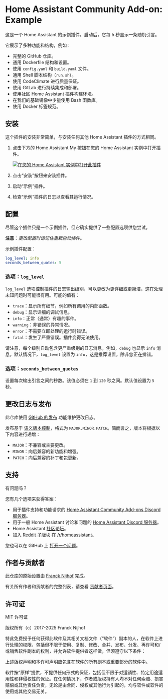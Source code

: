 # Home Assistant Community Add-on: Example

这是一个 Home Assistant 的示例插件。启动后，它每 5 秒显示一条随机引言。

它展示了多种功能和结构，例如：

- 完整的 GitHub 仓库。
- 通用 Dockerfile 结构和设置。
- 使用 `config.yaml` 和 `build.yaml` 文件。
- 通用 Shell 脚本结构（`run.sh`）。
- 使用 CodeClimate 进行质量保证。
- 使用 GitLab 进行持续集成和部署。
- 使用社区 Home Assistant 插件构建环境。
- 在我们的基础镜像中少量使用 Bash 函数库。
- 使用 Docker 标签规范。

## 安装

这个插件的安装非常简单，与安装任何其他 Home Assistant 插件的方式相同。

1. 点击下方的 Home Assistant My 按钮在您的 Home Assistant 实例中打开插件。

   [![在您的 Home Assistant 实例中打开此插件][addon-badge]][addon]

1. 点击“安装”按钮来安装插件。
1. 启动“示例”插件。
1. 检查“示例”插件的日志以查看其运行情况。

## 配置

尽管这个插件只是一个示例插件，但它确实提供了一些配置选项供您尝试。

**注意**：_更改配置时请记住重新启动插件。_

示例插件配置：

```yaml
log_level: info
seconds_between_quotes: 5
```

### 选项：`log_level`

`log_level` 选项控制插件的日志输出级别，可以更改为更详细或更简洁，这在处理未知问题时可能很有用。可能的值有：

- `trace`：显示所有细节，例如所有调用的内部函数。
- `debug`：显示详细的调试信息。
- `info`：正常（通常）有趣的事件。
- `warning`：非错误的异常情况。
- `error`：不需要立即处理的运行时错误。
- `fatal`：发生了严重错误。插件变得无法使用。

请注意，每个级别自动包含更严重级别的日志消息，例如，`debug` 也显示 `info` 消息。默认情况下，`log_level` 设置为 `info`，这是推荐设置，除非您正在排错。

### 选项：`seconds_between_quotes`

设置每次输出引言之间的秒数。该值必须在 `1` 到 `120` 秒之间。默认值设置为 `5` 秒。

## 更改日志与发布

此仓库使用 [GitHub 的发布][releases] 功能维护更改日志。

发布基于 [语义版本控制][semver]，格式为 `MAJOR.MINOR.PATCH`。简而言之，版本将根据以下内容进行递增：

- `MAJOR`：不兼容或主要更改。
- `MINOR`：向后兼容的新功能和增强。
- `PATCH`：向后兼容的补丁和包更新。

## 支持

有问题吗？

您有几个选项来获得答案：

- 用于插件支持和功能请求的 [Home Assistant Community Add-ons Discord 服务器][discord]。
- 用于一般 Home Assistant 讨论和问题的 [Home Assistant Discord 服务器][discord-ha]。
- Home Assistant [社区论坛][forum]。
- 加入 [Reddit 子版块][reddit] 在 [/r/homeassistant][reddit]。

您也可以在 GitHub 上 [打开一个问题][issue]。

## 作者与贡献者

此仓库的原始设置由 [Franck Nijhof][frenck] 完成。

有关所有作者和贡献者的完整列表，请查看 [贡献者页面][contributors]。

## 许可证

MIT 许可证

版权所有（c）2017-2025 Franck Nijhof

特此免费授予任何获得此软件及其相关文档文件（“软件”）副本的人，在软件上进行处理的权限，包括但不限于使用、复制、修改、合并、发布、分发、再许可和/或销售软件副本的权利，并允许软件提供者这样做，但须遵守以下条件：

上述版权声明和本许可声明应包含在软件的所有副本或重要部分的软件中。

软件按“原样”提供，不提供任何形式的保证，包括但不限于对适销性、特定用途适用性和非侵权性的保证。在任何情况下，作者或版权持有人均不对任何索赔、损害赔偿或其他责任负责，无论是由合同、侵权或其他行为引起的，均与软件或软件的使用或其他交易无关。

[addon-badge]: https://my.home-assistant.io/badges/supervisor_addon.svg
[addon]: https://my.home-assistant.io/redirect/supervisor_addon/?addon=a0d7b954_example&repository_url=https%3A%2F%2Fgithub.com%2Fhassio-addons%2Frepository
[contributors]: https://github.com/hassio-addons/addon-example/graphs/contributors
[discord-ha]: https://discord.gg/c5DvZ4e
[discord]: https://discord.me/hassioaddons
[forum]: https://community.home-assistant.io/t/repository-community-hass-io-add-ons/24705?u=frenck
[frenck]: https://github.com/frenck
[issue]: https://github.com/hassio-addons/addon-example/issues
[reddit]: https://reddit.com/r/homeassistant
[releases]: https://github.com/hassio-addons/addon-example/releases
[semver]: http://semver.org/spec/v2.0.0.html